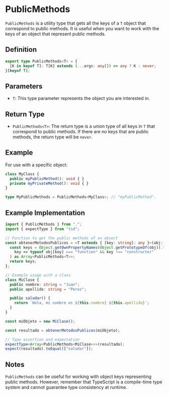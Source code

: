 # PublicMethods
`PublicMethods` is a utility type that gets all the keys of a `T` object that correspond to public methods. It is useful when you want to work with the keys of an object that represent public methods.

## Definition
```ts
export type PublicMethods<T> = {
  [K in keyof T]: T[K] extends (...args: any[]) => any ? K : never;
}[keyof T];
```

## Parameters
- `T`: This type parameter represents the object you are interested in.

## Return Type
- `PublicMethods<T>`: The return type is a union type of all keys in `T` that correspond to public methods. If there are no keys that are public methods, the return type will be `never`.

## Example
For use with a specific object:
```ts
class MyClass {
  public myPublicMethod(): void { }
  private myPrivateMethod(): void { }
}

type MyPublicMethods = PublicMethods<MyClass>; // "myPublicMethod".
```

## Example Implementation
```ts
import { PublicMethods } from ".";
import { expectType } from "tsd";

// Function to get the public methods of an object
const obtenerMetodosPublicos = <T extends { [key: string]: any }>(obj: T): Array<PublicMethods<T>> => {
  const keys = Object.getOwnPropertyNames(Object.getPrototypeOf(obj)).filter(
    key => typeof obj[key] === "function" && key !== "constructor"
  ) as Array<PublicMethods<T>>;
  return keys;
};

// Example usage with a class
class MiClase {
  public nombre: string = "Juan";
  public apellido: string = "Perez";

  public saludar() {
    return `Hola, mi nombre es ${this.nombre} ${this.apellido}`;
  }
}

const miObjeto = new MiClase();

const resultado = obtenerMetodosPublicos(miObjeto);

// Type assertion and expectation
expectType<Array<PublicMethods<MiClase>>>(resultado);
expect(resultado).toEqual(["saludar"]);
```

## Notes
`PublicMethods` can be useful for working with object keys representing public methods. However, remember that TypeScript is a compile-time type system and cannot guarantee type consistency at runtime.